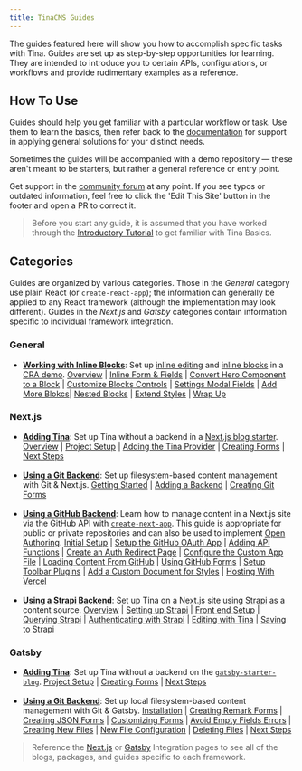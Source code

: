 ```yaml
---
title: TinaCMS Guides
---
```


The guides featured here will show you how to accomplish specific tasks with Tina. Guides are set up as step-by-step opportunities for learning. They are intended to introduce you to certain APIs, configurations, or workflows and provide rudimentary examples as a reference.

## How To Use

Guides should help you get familiar with a particular workflow or task. Use them to learn the basics, then refer back to the [documentation](/docs) for support in applying general solutions for your distinct needs.

Sometimes the guides will be accompanied with a demo repository — these aren't meant to be starters, but rather a general reference or entry point.

Get support in the [community forum](https://community.tinacms.org/) at any point. If you see typos or outdated information, feel free to click the 'Edit This Site' button in the footer and open a PR to correct it.

> Before you start any guide, it is assumed that you have worked through the [Introductory Tutorial](/docs/getting-started/overview) to get familiar with Tina Basics.

## Categories

Guides are organized by various categories. Those in the _General_ category use plain React (or `create-react-app`); the information can generally be applied to any React framework (although the implementation may look different). Guides in the _Next.js_ and _Gatsby_ categories contain information specific to individual framework integration.

### General

- [**Working with Inline Blocks**](/guides/general/inline-blocks/overview): Set up [inline editing](/docs/ui/inline-editing) and [inline blocks](/docs/ui/inline-editing/inline-blocks) in a [CRA demo](https://logan-anderson.github.io/cra-hosted-demo/). [Overview](/guides/general/inline-blocks/overview) | [Inline Form & Fields](/guides/general/inline-blocks/inline-form-fields) | [Convert Hero Component to a Block](/guides/general/inline-blocks/hero-to-block) | [Customize Blocks Controls](/guides/general/inline-blocks/customize-controls) | [Settings Modal Fields](/guides/general/inline-blocks/settings-modal) | [Add More Blokcs](/guides/general/inline-blocks/add-more-blocks)| [Nested Blocks](/guides/general/inline-blocks/nested-blocks) | [Extend Styles](/guides/general/inline-blocks/extend-styles) | [Wrap Up](/guides/general/inline-blocks/wrap-up)

### Next.js

- [**Adding Tina**](/guides/nextjs/adding-tina/overview): Set up Tina without a backend in a [Next.js blog starter](https://github.com/vercel/next.js/tree/canary/examples/blog-starter). [Overview](/guides/nextjs/adding-tina/overview) | [Project Setup](/guides/nextjs/adding-tina/project-setup) | [Adding the Tina Provider](/guides/nextjs/adding-tina/adding-tina-provider) | [Creating Forms](/guides/nextjs/adding-tina/creating-forms) | [Next Steps](/guides/nextjs/adding-tina/next-steps)
  <br><br>
- [**Using a Git Backend**](/guides/nextjs/git/getting-started): Set up filesystem-based content management with Git & Next.js. [Getting Started](/guides/nextjs/git/getting-started) | [Adding a Backend](/guides/nextjs/git/adding-backend) | [Creating Git Forms](/guides/nextjs/git/creating-git-forms)
  <br><br>
- [**Using a GitHub Backend**](/guides/nextjs/github/initial-setup): Learn how to manage content in a Next.js site via the GitHub API with [`create-next-app`](https://nextjs.org/docs#setup). This guide is appropriate for public or private repositories and can also be used to implement [Open Authoring](/blog/introducing-visual-open-authoring). [Initial Setup](/guides/nextjs/github/initial-setup) | [Setup the GitHub OAuth App](/guides/nextjs/github/github-oauth-app) | [Adding API Functions](/guides/nextjs/github/api-functions) | [Create an Auth Redirect Page](/guides/nextjs/github/auth-redirect) | [Configure the Custom App File](/guides/nextjs/github/configure-custom-app) | [Loading Content From GitHub](/guides/nextjs/github/loading-github-content) | [Using GitHub Forms](/guides/nextjs/github/github-forms) | [Setup Toolbar Plugins](/guides/nextjs/github/toolbar-plugins) | [Add a Custom Document for Styles](/guides/nextjs/github/custom-doc-styled-components) | [Hosting With Vercel](/guides/nextjs/github/hosting-vercel)
  <br><br>
- [**Using a Strapi Backend**](/guides/nextjs/tina-with-strapi/overview): Set up Tina on a Next.js site using [Strapi](https://strapi.io/) as a content source. [Overview](/guides/nextjs/tina-with-strapi/overview) | [Setting up Strapi](/guides/nextjs/tina-with-strapi/strapi-setup) | [Front end Setup](/guides/nextjs/tina-with-strapi/front-end-setup) | [Querying Strapi](/guides/nextjs/tina-with-strapi/querying-strapi) | [Authenticating with Strapi](/guides/nextjs/tina-with-strapi/authenticating-with-strapi) | [Editing with Tina](/guides/nextjs/tina-with-strapi/editing-with-tina) | [Saving to Strapi](/guides/nextjs/tina-with-strapi/saving-to-strapi)

### Gatsby

- [**Adding Tina**](/guides/gatsby/adding-tina/project-setup): Set up Tina without a backend on the [`gatsby-starter-blog`](https://www.gatsbyjs.org/starters/gatsbyjs/gatsby-starter-blog/). [Project Setup](/guides/gatsby/adding-tina/project-setup) | [Creating Forms](/guides/gatsby/adding-tina/creating-forms) | [Next Steps](/guides/gatsby/adding-tina/next-steps)
  <br><br>
- [**Using a Git Backend**](/guides/gatsby/git/installation): Set up local filesystem-based content management with Git & Gatsby. [Installation](/guides/gatsby/git/installation) | [Creating Remark Forms](/guides/gatsby/git/create-remark-form) | [Creating JSON Forms](/guides/gatsby/git/create-json-form) | [Customizing Forms](/guides/gatsby/git/customize-form) | [Avoid Empty Fields Errors](/guides/gatsby/git/empty-field-errors) | [Creating New Files](/guides/gatsby/git/create-new-files) | [New File Configuration](/guides/gatsby/git/configuration) | [Deleting Files](/guides/gatsby/git/deleting-files) | [Next Steps](/guides/gatsby/git/next-steps)

> Reference the [Next.js](/docs/integrations/nextjs) or [Gatsby](/docs/integrations/gatsby) Integration pages to see all of the blogs, packages, and guides specific to each framework.
